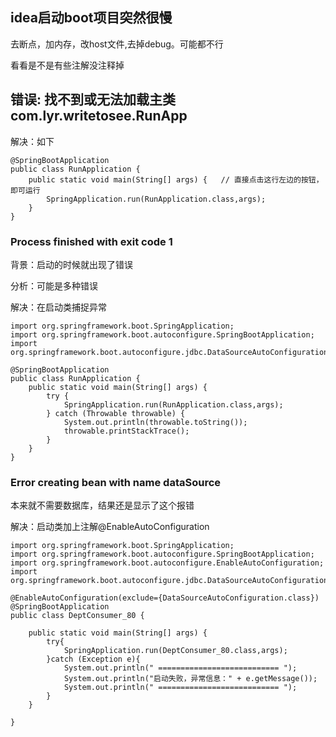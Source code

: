 ## idea启动boot项目突然很慢

去断点，加内存，改host文件,去掉debug。可能都不行

看看是不是有些注解没注释掉

## 错误: 找不到或无法加载主类 com.lyr.writetosee.RunApp

解决：如下
    
```jshelllanguage
@SpringBootApplication
public class RunApplication {
    public static void main(String[] args) {   // 直接点击这行左边的按钮，即可运行
        SpringApplication.run(RunApplication.class,args);
    }
}
```

### Process finished with exit code 1

背景：启动的时候就出现了错误

分析：可能是多种错误

解决：在启动类捕捉异常
```jshelllanguage
import org.springframework.boot.SpringApplication;
import org.springframework.boot.autoconfigure.SpringBootApplication;
import org.springframework.boot.autoconfigure.jdbc.DataSourceAutoConfiguration;

@SpringBootApplication
public class RunApplication {
    public static void main(String[] args) {
        try {
            SpringApplication.run(RunApplication.class,args);
        } catch (Throwable throwable) {
            System.out.println(throwable.toString());
            throwable.printStackTrace();
        }
    }
}
```

### Error creating bean with name dataSource 

本来就不需要数据库，结果还是显示了这个报错

解决：启动类加上注解@EnableAutoConfiguration

```jshelllanguage
import org.springframework.boot.SpringApplication;
import org.springframework.boot.autoconfigure.SpringBootApplication;
import org.springframework.boot.autoconfigure.EnableAutoConfiguration;
import org.springframework.boot.autoconfigure.jdbc.DataSourceAutoConfiguration;

@EnableAutoConfiguration(exclude={DataSourceAutoConfiguration.class})
@SpringBootApplication
public class DeptConsumer_80 {

    public static void main(String[] args) {
        try{
            SpringApplication.run(DeptConsumer_80.class,args);
        }catch (Exception e){
            System.out.println(" =========================== ");
            System.out.println("启动失败，异常信息：" + e.getMessage());
            System.out.println(" =========================== ");
        }
    }

}
```











